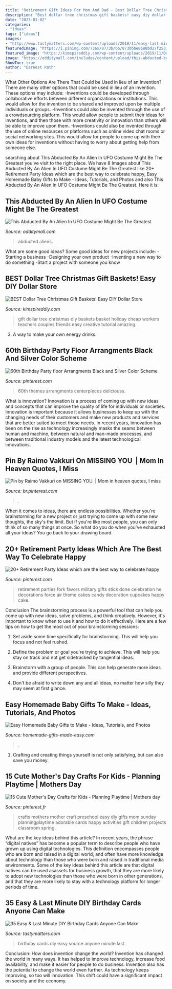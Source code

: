 ```yaml
---
title: "Retirement Gift Ideas For Mom And Dad ~ Best Dollar Tree Christmas Gift Baskets! Easy Diy Dollar Store"
description: "Best dollar tree christmas gift baskets! easy diy dollar store"
date: "2023-01-02"
categories:
- "ideas"
tags: ["ideas"]
images:
- "http://www.tastymatters.com/wp-content/uploads/2018/11/easy-last-minute-diy-birthday-cards-anyone-can-make-16.jpg"
featuredImage: "https://i.pinimg.com/736x/87/3b/bb/873bbbe8688bd27f25310c8927908b10.jpg"
featured_image: "https://kimspireddiy.com/wp-content/uploads/2019/11/Dollar-Tree-Kids-Christmas-Gift-Basket-Ideas-DIY.jpg"
image: "https://odditymall.com/includes/content/upload/this-abducted-by-an-alien-in-ufo-costume-might-be-the-greatest-halloween-idea-ever-8953.jpg"
ShowToc: true
author: "Earnest Rath"
---
```



What Other Options Are There That Could be Used in lieu of an Invention?
There are many other options that could be used in lieu of an invention. These options may include: 
-Inventions could be developed through collaborative efforts between different organizations or institutions. This would allow for the invention to be shared and improved upon by multiple individuals or groups. 
-Inventions could also be invented through the use of a crowdsourcing platform. This would allow people to submit their ideas for inventions, and then those with more creativity or innovation than others will be able to improve upon them. 
-Inventions could also be invented through the use of online resources or platforms such as online video chat rooms or social networking sites. This would allow for people to come up with their own ideas for inventions without having to worry about getting help from someone else.

	

		
searching about This Abducted By An Alien In UFO Costume Might Be The Greatest you've visit to the right place. We have 8 Images about This Abducted By An Alien In UFO Costume Might Be The Greatest like 20+ Retirement Party Ideas which are the best way to celebrate happy, Easy Homemade Baby Gifts to Make - Ideas, Tutorials, and Photos and also This Abducted By An Alien In UFO Costume Might Be The Greatest. Here it is:
		
    
## This Abducted By An Alien In UFO Costume Might Be The Greatest

<img loading=lazy src="https://odditymall.com/includes/content/upload/this-abducted-by-an-alien-in-ufo-costume-might-be-the-greatest-halloween-idea-ever-8953.jpg" onerror="this.onerror=null;this.src='https://tse3.mm.bing.net/th?id=OIP.sUArY555Z_kafHp1S0efcAHaKf&amp;pid=15.1';" alt="This Abducted By An Alien In UFO Costume Might Be The Greatest">

_Source: odditymall.com_

>abducted aliens. 

	

What are some good ideas?
Some good ideas for new projects include: 
-Starting a business 
-Designing your own product 
-Inventing a new way to do something 
-Start a project with someone you know

    
## BEST Dollar Tree Christmas Gift Baskets! Easy DIY Dollar Store

<img loading=lazy src="https://kimspireddiy.com/wp-content/uploads/2019/11/Dollar-Tree-Kids-Christmas-Gift-Basket-Ideas-DIY.jpg" onerror="this.onerror=null;this.src='https://tse2.mm.bing.net/th?id=OIP._dfltBPPDnGKNFsL3OmRzAHaL6&amp;pid=15.1';" alt="BEST Dollar Tree Christmas Gift Baskets! Easy DIY Dollar Store">

_Source: kimspireddiy.com_

>gift dollar tree christmas diy baskets basket holiday cheap workers teachers couples friends easy creative tutorial amazing. 

	

3. A way to make your own energy drinks.

    
## 60th Birthday Party Floor Arrangments Black And Silver Color Scheme

<img loading=lazy src="https://i.pinimg.com/736x/87/3b/bb/873bbbe8688bd27f25310c8927908b10.jpg" onerror="this.onerror=null;this.src='https://tse4.mm.bing.net/th?id=OIP.ja4_asIz60O_mxIkLLXNtwHaNI&amp;pid=15.1';" alt="60th Birthday Party floor Arrangments Black and Silver Color Scheme">

_Source: pinterest.com_

>60th themes arrangments centerpieces deliciouss. 

	

What is innovation?
Innovation is a process of coming up with new ideas and concepts that can improve the quality of life for individuals or societies. Innovation is important because it allows businesses to keep up with the changing needs of their customers and make new products and services that are better suited to meet those needs. In recent years, innovation has been on the rise as technology increasingly masks the seams between human and machine, between natural and man-made processes, and between traditional industry models and the latest technological innovations.

    
## Pin By Raimo Vakkuri On MISSING YOU ️ | Mom In Heaven Quotes, I Miss

<img loading=lazy src="https://i.pinimg.com/736x/f4/a4/18/f4a41831ba342b17f8a58e6526201d2d.jpg" onerror="this.onerror=null;this.src='https://tse3.mm.bing.net/th?id=OIP.VVEvTQIjY4Oywejax3Hv7AHaLD&amp;pid=15.1';" alt="Pin by Raimo Vakkuri on MISSING YOU ️ | Mom in heaven quotes, I miss">

_Source: br.pinterest.com_

>. 

	

When it comes to ideas, there are endless possibilities. Whether you're brainstorming for a new project or just trying to come up with some new thoughts, the sky's the limit. But if you're like most people, you can only think of so many things at once. So what do you do when you've exhausted all your ideas? You go back to your drawing board.

    
## 20+ Retirement Party Ideas Which Are The Best Way To Celebrate Happy

<img loading=lazy src="https://i.pinimg.com/736x/a3/1e/ac/a31eac5173e548dc4450721b880b1b16.jpg" onerror="this.onerror=null;this.src='https://tse4.mm.bing.net/th?id=OIP.zIICP0NOW9o4l1y8ly2QagHaJ3&amp;pid=15.1';" alt="20+ Retirement Party Ideas which are the best way to celebrate happy">

_Source: pinterest.com_

>retirement parties fork favors military gifts stick done celebration he decorations force air theme cakes candy decoration cupcakes happy cake. 

	

Conclusion
The brainstorming process is a powerful tool that can help you come up with new ideas, solve problems, and think creatively. However, it's important to know when to use it and how to do it effectively. Here are a few tips on how to get the most out of your brainstorming sessions:
1. Set aside some time specifically for brainstorming. This will help you focus and not feel rushed.

2. Define the problem or goal you're trying to achieve. This will help you stay on track and not get sidetracked by tangential ideas.

3. Brainstorm with a group of people. This can help generate more ideas and provide different perspectives.

4. Don't be afraid to write down any and all ideas, no matter how silly they may seem at first glance.

    
## Easy Homemade Baby Gifts To Make - Ideas, Tutorials, And Photos

<img loading=lazy src="https://www.homemade-gifts-made-easy.com/image-files/homemade-toddler-toys-montage-800x1299.jpg" onerror="this.onerror=null;this.src='https://tse4.mm.bing.net/th?id=OIP.scl-Afj7IbPx8fB6StctZwHaMB&amp;pid=15.1';" alt="Easy Homemade Baby Gifts to Make - Ideas, Tutorials, and Photos">

_Source: homemade-gifts-made-easy.com_

>. 

	

1. Crafting and creating things yourself is not only satisfying, but can also save you money.

    
## 15 Cute Mother&#039;s Day Crafts For Kids - Planning Playtime | Mothers Day

<img loading=lazy src="https://i.pinimg.com/736x/1f/d4/f4/1fd4f4c634f37e7bc37101f429d0a876--mothers-day-crafts-for-kids-preschool-mothers-day-gift-ideas-from-infants.jpg" onerror="this.onerror=null;this.src='https://tse3.mm.bing.net/th?id=OIP.HwGAx0Qc7gNrq1k3E26qUQHaNI&amp;pid=15.1';" alt="15 Cute Mother&#039;s Day Crafts for Kids - Planning Playtime | Mothers day">

_Source: pinterest.fr_

>crafts mothers mother craft preschool easy diy gifts mom sunday planningplaytime adorable cards happy activities gift children projects classroom spring. 

	

What are the key ideas behind this article?
In recent years, the phrase “digital natives” has become a popular term to describe people who have grown up using digital technologies. This definition encompasses people who are born and raised in a digital world, and often have more knowledge about technology than those who were born and raised in traditional media environments. Some of the key ideas behind this article are that digital natives can be used asassets for business growth, that they are more likely to adopt new technologies than those who were born in other generations, and that they are more likely to stay with a technology platform for longer periods of time.

    
## 35 Easy &amp; Last Minute DIY Birthday Cards Anyone Can Make

<img loading=lazy src="http://www.tastymatters.com/wp-content/uploads/2018/11/easy-last-minute-diy-birthday-cards-anyone-can-make-16.jpg" onerror="this.onerror=null;this.src='https://tse2.mm.bing.net/th?id=OIP.AINEkjHkemBXZA8wq9hWjwHaJ4&amp;pid=15.1';" alt="35 Easy &amp; Last Minute DIY Birthday Cards Anyone Can Make">

_Source: tastymatters.com_

>birthday cards diy easy source anyone minute last. 

	

Conclusion: How does invention change the world?
Invention has changed the world in many ways. It has helped to improve technology, increase food availability, and make it easier for people to do business. Invention also has the potential to change the world even further. As technology keeps improving, so too will innovation. This shift could have a significant impact on society and the economy.

